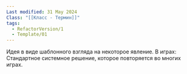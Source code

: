 ```yaml
---
Last modified: 31 May 2024
Class: "[[Класс - Термин]]"
tags:
  - RefactorVersion/1
  - Template/01
---
```

Идея в виде шаблонного взгляда на некоторое явление.
В играх: Стандартное системное решение, которое повторяется во многих играх.